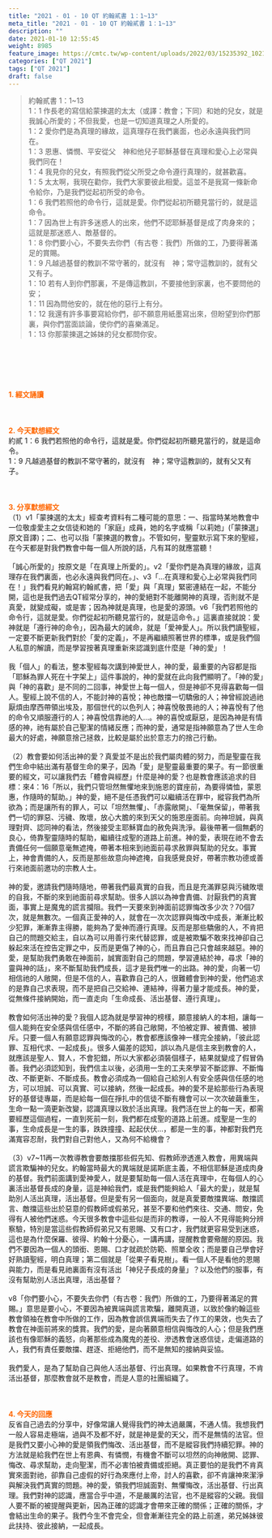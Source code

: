 ```yaml
---
title: "2021 - 01 - 10 QT 約翰貳書 1：1~13"
meta_title: "2021 - 01 - 10 QT 約翰貳書 1：1~13"
description: ""
date: 2021-01-10 12:55:45
weight: 8985
feature_image: https://cmtc.tw/wp-content/uploads/2022/03/15235392_10211799862337740_180693556567566654_o-1.webp
categories: ["QT 2021"]
tags: ["QT 2021"]
draft: false
---
```


<blockquote>約翰貳書 1：1~13<br />
1：1 作長老的寫信給蒙揀選的太太（或譯：教會；下同）和她的兒女，就是我誠心所愛的；不但我愛，也是一切知道真理之人所愛的。<br />
1：2 愛你們是為真理的緣故，這真理存在我們裏面，也必永遠與我們同在。<br />
1：3 恩惠、憐憫、平安從父　神和他兒子耶穌基督在真理和愛心上必常與我們同在！<br />
1：4 我見你的兒女，有照我們從父所受之命令遵行真理的，就甚歡喜。<br />
1：5 太太啊，我現在勸你，我們大家要彼此相愛。這並不是我寫一條新命令給你，乃是我們從起初所受的命令。<br />
1：6 我們若照他的命令行，這就是愛。你們從起初所聽見當行的，就是這命令。<br />
1：7 因為世上有許多迷惑人的出來，他們不認耶穌基督是成了肉身來的；這就是那迷惑人、敵基督的。<br />
1：8 你們要小心，不要失去你們（有古卷：我們）所做的工，乃要得著滿足的賞賜。<br />
1：9 凡越過基督的教訓不常守著的，就沒有　神；常守這教訓的，就有父又有子。<br />
1：10 若有人到你們那裏，不是傳這教訓，不要接他到家裏，也不要問他的安；<br />
1：11 因為問他安的，就在他的惡行上有分。<br />
1：12 我還有許多事要寫給你們，卻不願意用紙墨寫出來，但盼望到你們那裏，與你們當面談論，使你們的喜樂滿足。<br />
1：13 你那蒙揀選之姊妹的兒女都問你安。</blockquote><br />
&nbsp;<br />
<br />
&nbsp;<br />
<br />
<span style="color: #ff6600;"><strong>1. </strong><strong>經文誦讀</strong></span><br />
<br />
<span style="color: #ff6600;"><strong> </strong></span><br />
<br />
<span style="color: #ff6600;"><strong>2. 今天默想</strong><strong>經文<br />
</strong></span>約貳 1：6 我們若照他的命令行，這就是愛。你們從起初所聽見當行的，就是這命令。<br />
1：9 凡越過基督的教訓不常守著的，就沒有　神；常守這教訓的，就有父又有子。<br />
<br />
&nbsp;<br />
<br />
<span style="color: #ff6600;"><strong>3. 分享默想經文<br />
</strong></span>（1）v1「蒙揀選的太太」經查考資料有二種可能的意思：一、指當時某地教會中一位敬虔愛主之女信徒和她的「家庭」成員，她的名字或稱「以莉她」(「蒙揀選」原文音譯)；二、也可以指「蒙揀選的教會」。不管如何，聖靈默示寫下來的聖經，在今天都是對我們教會中每一個人所說的話，凡有耳的就應當聽！<br />
<br />
「誠心所愛的」按原文是「在真理上所愛的」。v2「愛你們是為真理的緣故，這真理存在我們裏面，也必永遠與我們同在。」、v3「…在真理和愛心上必常與我們同在！」我們看見約翰寫約翰貳書，把「愛」與「真理」緊密連結在一起，不能分開，這也是我們過去QT經常分享的，神的愛絕對不能離開神的真理，否則就不是真愛，就變成礙，或是害；因為神就是真理，也是愛的源頭。v6「我們若照他的命令行，這就是愛。你們從起初所聽見當行的，就是這命令。」這裏直接就說：愛神就是「遵行神的命令」，因為最大的誡命，就是「愛神愛人」。所以我們讀聖經，一定要不斷更新我們對於「愛的定義」，不是再繼續照著世界的標準，或是我們個人私意的解讀，而是學習按著真理重新來認識到底什麼是「神的愛」！<br />
<br />
我「個人」的看法，整本聖經每次講到神愛世人，神的愛，最重要的內容都是指「耶穌為罪人死在十字架上」這件事說的，神的愛就在此向我們顯明了。「神的愛」與「神的喜歡」是不同的二回事，神愛世上每一個人，但是神卻不見得喜歡每一個人。聖經上說不信的人，不能討神的喜悅；神也敵擋一切驕傲的人；神曾經說過祂厭煩由摩西帶領出埃及，那個世代的以色列人；神喜悅敬畏祂的人；神喜悅有了他的命令又順服遵行的人；神喜悅信靠祂的人…。神的喜悅或厭惡，是因為神是有情感的神，祂有屬於自己聖潔的情緒反應；而神的愛，通常是指神願意為了世人生命最大的好處，神願意捨己拯救，比較是屬於出於意志力的捨己行動。<br />
<br />
（2）教會要如何活出神的愛？真愛並不是出於我們屬肉體的努力，而是聖靈在我們生命中結出滿有基督生命的果子，因為「愛」是聖靈最重要的果子。有一節很重要的經文，可以讓我們去「體會與經歷」什麼是神的愛？也是教會應該追求的目標：來4：16「所以，我們只管坦然無懼地來到施恩的寶座前，為要得憐恤，蒙恩惠，作隨時的幫助。」神的愛，絕不是任憑我們可以繼續活在罪中，縱容我們為所欲為；而是讓所有的罪人，可以「坦然無懼」、「赤露敞開」、「毫無保留」，帶著我們一切的罪惡、污穢、敗壞，放心大膽的來到天父的施恩座面前。向神坦誠，與真理對齊、認同神的看法，然後接受主耶穌寶血的赦免與洗淨。最後帶著一個無虧的良心，倚靠聖靈隨時的幫助，繼續往成聖的道路上前進。神的愛，表現在祂不會去責備任何一個願意毫無遮掩，帶著本相來到祂面前尋求赦罪與幫助的兒女。事實上，神會責備的人，反而是那些故意向神遮掩，自我感覺良好，帶著宗教功德或善行來祂面前邀功的宗教人士。<br />
<br />
神的愛，邀請我們隨時隨地，帶著我們最真實的自我，而且是充滿罪惡與污穢敗壞的自我，不斷的來到祂面前尋求幫助。很多人誤以為神會責備、討厭我們的真實面，事實上是魔鬼的謊言攔阻。我們一天要來到神面前認罪悔改多少次？70個7次，就是無數次。一個真正愛神的人，就會在一次次認罪與悔改中成長，漸漸比較少犯罪，漸漸靠主得勝，能夠為了愛神而遵行真理。反而是那些驕傲的人，不肯把自己的問題交給主，自以為可以用善行來代替認罪，或是被欺騙不敢來找神卻自己躲起來活在控告定罪之中，反而是更傷了神的心，而且靠自己只會越來越惡。神的愛，是幫助我們勇敢在神面前，誠實面對自己的問題，學習連結於神，尋求「神的靈與神的話」，來不斷幫助我們成長，這才是我們唯一的出路。神的愛，向著一切相信祂的人敞開，但是不信的人，喜歡靠自己的人，很難體會到神的愛，他們追求的是靠自己求表現，而不是把自己交給神、連結神，得著力量才能成長。神的愛，從無條件接納開始，而一直走向「生命成長、活出基督、遵行真理」。<br />
<br />
教會如何活出神的愛？我個人認為就是學習神的榜樣，願意接納人的本相，讓每一個人能夠在安全感與信任感中，不斷的將自己敞開，不怕被定罪、被責備、被排斥。只要一個人有願意認罪與悔改的心，教會都應該像神一樣完全接納，「彼此認罪、互相代求、一起成長」。很多人偏差的認知，誤以為凡是信主來到教會的人，就應該是聖人、賢人，不會犯錯，所以大家都必須裝個樣子，結果就變成了假冒偽善。我們必須認知到，我們信主以後，必須用一生的工夫來學習不斷認罪、不斷悔改、不斷更新、不斷成長。教會必須成為一個給自己給別人有安全感與信任感的地方，可以坦誠、可以真實、可以接納，然後一起成長。神的愛不是給那些行為表現好的基督徒專屬，而是給每一個在掙扎中的信徒不斷有機會可以一次次破繭重生，生命一點一滴更新改變，認識真理以致於活出真理。我們活在世上的每一天，都需要經歷這個過程，一直到死前一刻，我們都在成聖的道路上前進。成聖是一生的事，生命成長是一生的事，跌跌撞撞、起起伏伏…，都是一生的事，神都對我們充滿寬容忍耐，我們對自己對他人，又為何不給機會？<br />
<br />
（3）v7~11再一次教導教會要敵擋那些假先知、假教師滲透進入教會，用異端與謊言欺騙神的兒女。約翰當時最大的異端就是諾斯底主義，不相信耶穌是道成肉身的基督。我們前面講到愛神愛人，就是要幫助每一個人活在真理中，在每個人的心裏活出基督長成的身量，這是神給我們，或是我們能夠給人「最大的愛」，就是幫助別人活出真理，活出基督。但是愛有另一個面向，就是真愛要敵擋異端、敵擋謊言、敵擋這些出於惡意的假教師或假弟兄，甚至不要和他們來往、交通、問安，免得有人被他們迷惑。今天很多教會中這些似是而非的教導，一般人不見得能夠分辨察驗，特別是當這些假教師假弟兄又有恩賜、又有口才，我們就更容易受到迷惑，這也是為什麼保羅、彼得、約翰十分憂心，一講再講，提醒教會要儆醒的原因。我們不要因為一個人的頭銜、恩賜、口才就疏於防範、照單全收；而是要自己學會好好熟讀聖經，明白真理；第二個就是「從果子看見樹」。看一個人不是看他的恩賜與能力，而是看見祂裏面有沒有活出「神兒子長成的身量」？以及他們的服事，有沒有幫助別人活出真理，活出基督？<br />
<br />
v8「你們要小心，不要失去你們（有古卷：我們）所做的工，乃要得著滿足的賞賜。」意思是要小心，不要因為被異端與謊言欺騙，離開真道，以致於像約翰這些教會領袖在教會中所做的工作，因為教會誤信異端而失去了作工的果效，也失去了教會在神面前將來的獎賞。我們的愛，是向著願意相信與悔改的人心；但是我們應該也有像耶穌的義怒，向著那些成為魔鬼的差役、滲透教會迷惑信徒，走偏道路的人，我們有責任要敵擋、趕逐、拒絕他們，而不是無知的接納與妥協。<br />
<br />
我們愛人，是為了幫助自己與他人活出基督、行出真理。如果教會不行真理，不肯活出基督，那麼教會就不是教會，而是人意的社團組織了。<br />
<br />
&nbsp;<br />
<br />
<span style="color: #ff6600;"><strong>4. 今天的回應<br />
</strong></span>反省自己過去的分享中，好像常讓人覺得我們的神太過嚴厲，不通人情。我想我們一般人容易走極端，過與不及都不好，就是神是愛的天父，而不是無情的法官。但是我們又要小心神的愛是領我們悔改、活出基督，而不是縱容我們持續犯罪。神的方法就是給我們在世上有恩典、有憐憫，有機會不斷可以坦然的向神敞開、認罪、悔改、尋求幫助，走向聖潔，而不必害怕被責備或拒絕。真正要怕的是我們不肯真實來面對祂，卻靠自己虛假的好行為來應付上帝，討人的喜歡，卻不肯讓神來潔淨與解決我們真實的問題。神的愛，領我們坦誠面對、無懼悔改，活出基督、行出真理。我們對神的認識，應當合乎中道，不是嚴厲的法官，也不是縱容的父親。我個人要不斷的被提醒與更新，因為正確的認識才會帶來正確的關係；正確的關係，才會結出生命的果子。我們今生不會完全，但會漸漸往完全的路上前進，弟兄姊妹彼此扶持、彼此接納，一起成長。
        